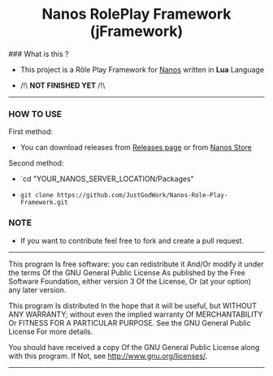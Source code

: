 
<h1 align='center'>Nanos RolePlay Framework (jFramework)</a></h1>
###  What is this ?

- This project is a Rôle Play Framework for [Nanos](https://nanos.world) written in **Lua** Language

- /!\ **NOT FINISHED YET** /!\

  
<hr>

### HOW TO USE

First method:

- You can download releases from [Releases page](https://github.com/JustGodWork/Nanos-Role-Play-Framework/releases) or from [Nanos Store](https://store.nanos.world/packages/j-framework/)

  

Second method:

- `cd "YOUR_NANOS_SERVER_LOCATION/Packages"

-  `git clone https://github.com/JustGodWork/Nanos-Role-Play-Framework.git`

  

###  NOTE

- If you want to contribute feel free to fork and create a pull request.
<hr>
This program Is free software: you can redistribute it And/Or modify it under the terms Of the GNU General Public License As published by the Free Software Foundation, either version 3 Of the License, Or (at your option) any later version.

This program Is distributed In the hope that it will be useful, but WITHOUT ANY WARRANTY; without even the implied warranty Of MERCHANTABILITY Or FITNESS FOR A PARTICULAR PURPOSE. See the GNU General Public License For more details.

You should have received a copy Of the GNU General Public License along with this program. If Not, see <http://www.gnu.org/licenses/>.
<hr>
